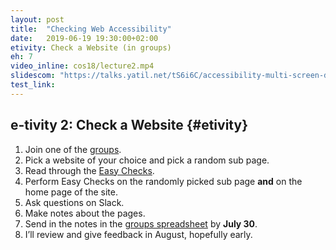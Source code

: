 ```yaml
---
layout: post
title:  "Checking Web Accessibility"
date:   2019-06-19 19:30:00+02:00
etivity: Check a Website (in groups)
eh: 7
video_inline: cos18/lecture2.mp4
slidescom: "https://talks.yatil.net/tS6i6C/accessibility-multi-screen-design-checking-accessibility"
test_link:
---
```


## e-tivity 2: Check a Website {#etivity}

1. Join one of the [groups][grps].
2. Pick a website of your choice and pick a random sub page.
3. Read through the [Easy Checks][ezycks].
3. Perform Easy Checks on the randomly picked sub page **and** on the home page of the site.
4. Ask questions on Slack.
5. Make notes about the pages.
6. Send in the notes in the [groups spreadsheet][grps] by **July 30**.
7. I’ll review and give feedback in August, hopefully early.

[grps]:https://docs.google.com/spreadsheets/d/1Eew0uiYZ_ppeclUpSOpsn05ljWYPpwUPdXxLhZDP2rY/edit?usp=sharing
[ezycks]: https://www.w3.org/WAI/test-evaluate/preliminary/
